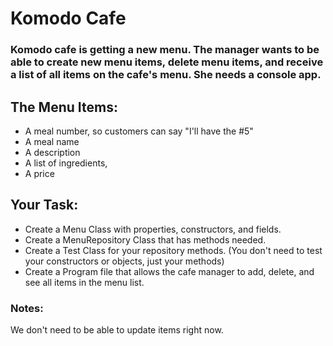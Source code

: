 # Komodo Cafe
### Komodo cafe is getting a new menu. The manager wants to be able to create new menu items, delete menu items, and receive a list of all items on the cafe's menu. She needs a console app.

## The Menu Items:
- A meal number, so customers can say "I'll have the #5"
- A meal name
- A description
- A list of ingredients,
- A price
 
## Your Task:
- Create a Menu Class with properties, constructors, and fields.
- Create a MenuRepository Class that has methods needed.
- Create a Test Class for your repository methods. (You don't need to test your constructors or objects, just your methods)
- Create a Program file that allows the cafe manager to add, delete, and see all items in the menu list.
 
### Notes:
We don't need to be able to update items right now.

